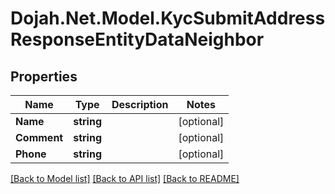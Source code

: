 # Dojah.Net.Model.KycSubmitAddressResponseEntityDataNeighbor

## Properties

Name | Type | Description | Notes
------------ | ------------- | ------------- | -------------
**Name** | **string** |  | [optional] 
**Comment** | **string** |  | [optional] 
**Phone** | **string** |  | [optional] 

[[Back to Model list]](../README.md#documentation-for-models) [[Back to API list]](../README.md#documentation-for-api-endpoints) [[Back to README]](../README.md)


